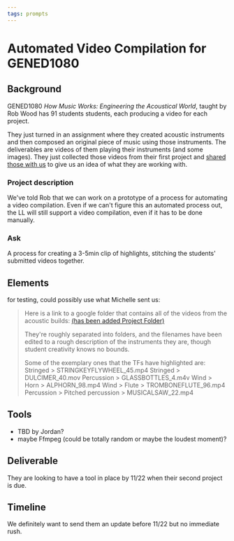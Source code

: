```yaml
---
tags: prompts
---
```


# Automated Video Compilation for GENED1080

## Background
GENED1080 *How Music Works: Engineering the Acoustical World*, taught by Rob Wood has 91 students students, each producing a video for each project. 

They just turned in an assignment where they created acoustic instruments and then composed an original piece of music using those instruments. The deliverables are videos of them playing their instruments (and some images). They just collected those videos from their first project and [shared those with us](https://drive.google.com/drive/folders/1btGKfKk9NSV8_PVu16tc1xx4345y6cr2) to give us an idea of what they are working with.
### Project description
We've told Rob that we can work on a prototype of a process for automating a video compilation. Even if we can't figure this an automated process out, the LL will still support a video compilation, even if it has to be done manually.

### Ask
A process for creating a 3-5min clip of highlights, stitching the students' submitted videos together.

## Elements
for testing, could possibly use what Michelle sent us: 

> Here is a link to a google folder that contains all of the videos from the acoustic builds: [(has been added Project Folder)](https://drive.google.com/drive/folders/1btGKfKk9NSV8_PVu16tc1xx4345y6cr2)
> 
> They're roughly separated into folders, and the filenames have been edited to a rough description of the instruments they are, though student creativity knows no bounds.
> 
> Some of the exemplary ones that the TFs have highlighted are:
> Stringed > STRINGKEYFLYWHEEL_45.mp4
> Stringed > DULCIMER_40.mov
> Percussion > GLASSBOTTLES_4.m4v
> Wind > Horn > ALPHORN_98.mp4
> Wind > Flute > TROMBONEFLUTE_96.mp4
> Percussion > Pitched percussion > MUSICALSAW_22.mp4
 
## Tools
* TBD by Jordan?
* maybe Ffmpeg (could be totally random or maybe the loudest moment)?

## Deliverable
They are looking to have a tool in place by 11/22 when their second project is due.

## Timeline
We definitely want to send them an update before 11/22 but no immediate rush.